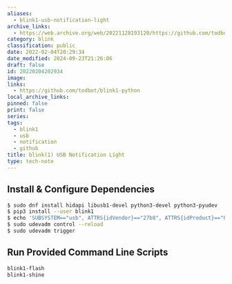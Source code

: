 ```yaml
---
aliases:
  - blink1-usb-notification-light
archive_links:
  - https://web.archive.org/web/20221128193120/https://github.com/todbot/blink1-python
category: blink
classification: public
date: 2022-02-04T20:29:34
date_modified: 2024-09-23T21:26:06
draft: false
id: 20220204202934
image: 
links:
  - https://github.com/todbot/blink1-python
local_archive_links: 
pinned: false
print: false
series: 
tags:
  - blink1
  - usb
  - notification
  - github
title: blink(1) USB Notification Light
type: tech-note
---
```


## Install & Configure Dependencies

```sh
$ sudo dnf install hidapi libusb1-devel python3-devel python3-pyudev 
$ pip3 install --user blink1
$ echo 'SUBSYSTEM=="usb", ATTRS{idVendor}=="27b8", ATTRS{idProduct}=="01ed", MODE:="666", GROUP="plugdev"' | sudo tee /etc/udev/rules.d/51-blink1.rules
$ sudo udevadm control --reload
$ sudo udevadm trigger
```

## Run Provided Command Line Scripts

```sh
blink1-flash
blink1-shine
```
